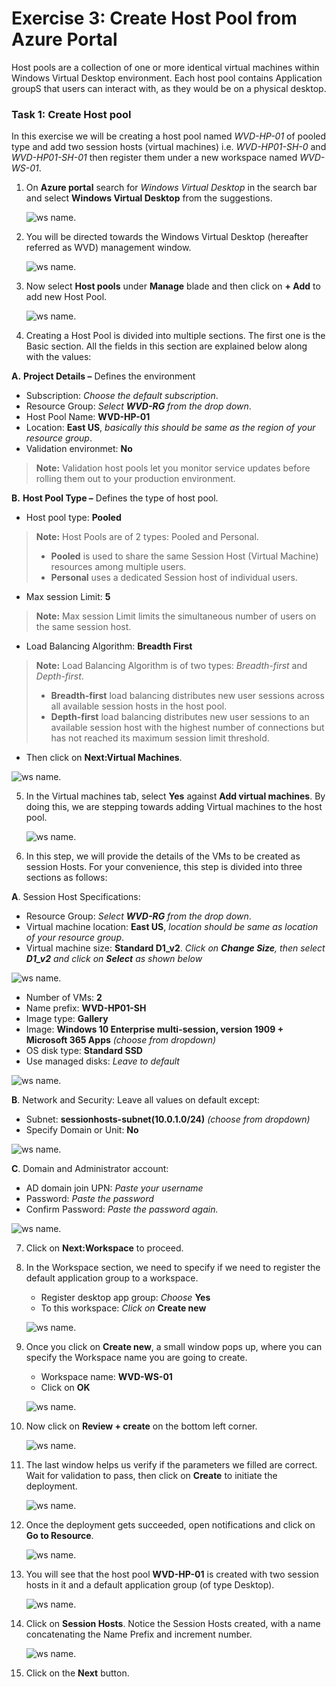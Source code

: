 # **Exercise 3: Create Host Pool from Azure Portal** 

 
Host pools are a collection of one or more identical virtual machines within Windows Virtual Desktop environment. Each host pool contains Application groupS that users can interact with, as they would be on a physical desktop. 
 
### **Task 1: Create Host pool**

In this exercise we will be creating a host pool named *WVD-HP-01* of pooled type and add two session hosts (virtual machines) i.e. *WVD-HP01-SH-0* and *WVD-HP01-SH-01*  then register them under a new workspace named *WVD-WS-01*.

1. On **Azure portal** search for *Windows Virtual Desktop* in the search bar and select **Windows Virtual Desktop** from the suggestions.

   ![ws name.](media/w1.png)
 

2. You will be directed towards the Windows Virtual Desktop (hereafter referred as WVD) management window.  

   ![ws name.](media/64.png)


3. Now select **Host pools** under **Manage** blade and then click on **+ Add** to add new Host Pool.

   ![ws name.](media/z.png)


4. Creating a Host Pool is divided into multiple sections. The first one is the Basic section. All the fields in this section are explained below along with the values: 

 **A.** **Project Details –** Defines the environment 

   - Subscription: *Choose the default subscription*.
   - Resource Group: *Select **WVD-RG** from the drop down*.
   - Host Pool Name: **WVD-HP-01**
   - Location: **East US**, *basically this should be same as the region of your resource group*.      
   - Validation environmet: **No**
      
   >**Note:** Validation host pools let you monitor service updates before rolling them out to your production environment.
            
            
 **B.** **Host Pool Type –** Defines the type of host pool. 

   - Host pool type: **Pooled** 
      
   >**Note:** Host Pools are of 2 types: Pooled and Personal.  
   > - **Pooled** is used to share the same Session Host (Virtual Machine) resources among multiple users.
   > - **Personal** uses a dedicated Session host of individual users.

   - Max session Limit: **5**
      
   >**Note:** Max session Limit limits the simultaneous number of users on the same session host.
     
   - Load Balancing Algorithm: **Breadth First**
      
   >**Note:** Load Balancing Algorithm is of two types: *Breadth-first* and *Depth-first*. 
   > - **Breadth-first** load balancing distributes new user sessions across all available session hosts in the host pool. 
   > - **Depth-first** load balancing distributes new user sessions to an available session host with the highest number of connections but has not reached its maximum session limit threshold.
     
   - Then click on **Next:Virtual Machines**.
          
   ![ws name.](media/a1.png)  

5. In the Virtual machines tab, select **Yes** against **Add virtual machines**. By doing this, we are stepping towards adding Virtual machines to the host pool. 

   ![ws name.](media/66.png)

6. In this step, we will provide the details of the VMs to be created as session Hosts. For your convenience, this step is divided into three sections as follows:

  **A**. Session Host Specifications:     

   - Resource Group: *Select **WVD-RG** from the drop down*.
   - Virtual machine location: **East US**, *location should be same as location of your resource group*.
   - Virtual machine size: **Standard D1_v2**. *Click on **Change Size**, then select **D1_v2** and click on **Select** as shown below*
   
   ![ws name.](media/65.png)

   - Number of VMs: **2**   
   - Name prefix: **WVD-HP01-SH** 
   - Image type: **Gallery**
   - Image: **Windows 10 Enterprise multi-session, version 1909 + Microsoft 365 Apps** *(choose from dropdown)* 
   - OS disk type: **Standard SSD**
   - Use managed disks: *Leave to default*
   
   ![ws name.](media/ex3.png)
   
   
  **B**. Network and Security:
   Leave all values on default except:
   - Subnet: **sessionhosts-subnet(10.0.1.0/24)** *(choose from dropdown)*
   - Specify Domain or Unit: **No**
 
   ![ws name.](media/w3.png)
 
  **C**. Domain and Administrator account:
  
   - AD domain join UPN: *Paste your username* **<inject key="AzureAdUserEmail" />**
   - Password: *Paste the password* **<inject key="AzureAdUserPassword" />**
   - Confirm Password: *Paste the password* **<inject key="AzureAdUserPassword" />** *again.*
   
   ![ws name.](media/w2.png)
   
7. Click on **Next:Workspace** to proceed. 

8. In the Workspace section, we need to specify if we need to register the default application group to a workspace. 

   - Register desktop app group: *Choose* **Yes** 
   - To this workspace: *Click on* **Create new**

   ![ws name.](media/67.png)
   
9. Once you click on **Create new**, a small window pops up, where you can specify the Workspace name you are going to create.  

   - Workspace name: **WVD-WS-01** 
   - Click on **OK**
     
   ![ws name.](media/68.png) 

10. Now click on **Review + create** on the bottom left corner. 

    ![ws name.](media/69.png)


11. The last window helps us verify if the parameters we filled are correct. Wait for validation to pass, then click on **Create** to initiate the deployment. 

    ![ws name.](media/70.png)


12. Once the deployment gets succeeded, open notifications and click on **Go to Resource**.  

    ![ws name.](media/71.png)

13. You will see that the host pool **WVD-HP-01** is created with two session hosts in it and a default application group (of type Desktop).  

    ![ws name.](media/85.png)


14. Click on **Session Hosts**. Notice the Session Hosts created, with a name concatenating the Name Prefix and increment number. 

    ![ws name.](media/86.png)

15. Click on the **Next** button.  
